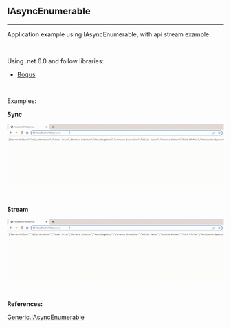 ## **IAsyncEnumerable**
___

Application example using IAsyncEnumerable, with api stream example.

<br>

Using .net 6.0 and follow libraries:
- [Bogus](https://github.com/bchavez/Bogus)

<br>

Examples:

**Sync**

![](https://github.com/JeanLLopes/async-enumerable-example/blob/main/docs/sync.gif)


<br>


**Stream**

![](https://github.com/JeanLLopes/async-enumerable-example/blob/main/docs/sync.gif)


<br>

**References:**

[Generic.IAsyncEnumerable](https://docs.microsoft.com/pt-br/dotnet/api/system.collections.generic.iasyncenumerable-1?view=net-6.0)


